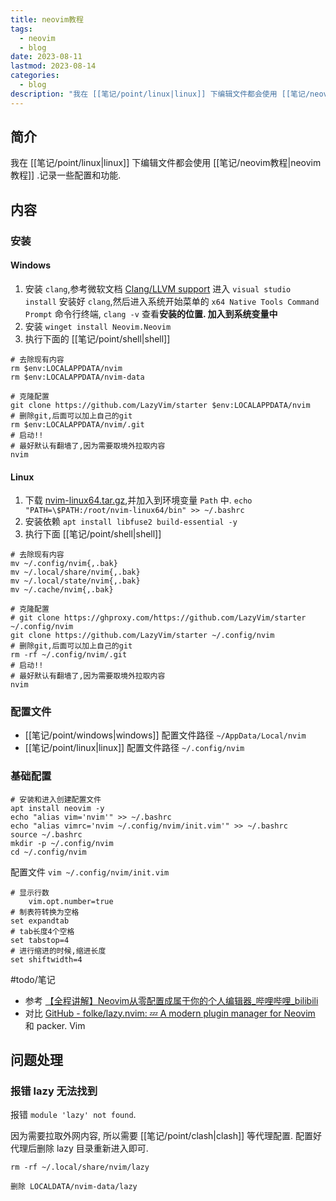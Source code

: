 ```yaml
---
title: neovim教程
tags:
  - neovim
  - blog
date: 2023-08-11
lastmod: 2023-08-14
categories:
  - blog
description: "我在 [[笔记/point/linux|linux]] 下编辑文件都会使用 [[笔记/neovim教程|neovim教程]] .记录一些配置和功能."
---
```


## 简介

我在 [[笔记/point/linux|linux]] 下编辑文件都会使用 [[笔记/neovim教程|neovim教程]] .记录一些配置和功能.

## 内容

### 安装

#### Windows

1. 安装 `clang`,参考微软文档 [Clang/LLVM support](https://learn.microsoft.com/en-us/cpp/build/clang-support-msbuild?view=msvc-170#install-1) 进入 `visual studio install` 安装好 `clang`,然后进入系统开始菜单的 `x64 Native Tools Command Prompt` 命令行终端, `clang -v` 查看**安装的位置. 加入到系统变量中**
2. 安装 `winget install Neovim.Neovim`
3. 执行下面的 [[笔记/point/shell|shell]]

```shell
# 去除现有内容
rm $env:LOCALAPPDATA/nvim
rm $env:LOCALAPPDATA/nvim-data

# 克隆配置
git clone https://github.com/LazyVim/starter $env:LOCALAPPDATA/nvim
# 删除git,后面可以加上自己的git
rm $env:LOCALAPPDATA/nvim/.git
# 启动!!
# 最好默认有翻墙了,因为需要取境外拉取内容
nvim
```

#### Linux

1. 下载 [nvim-linux64.tar.gz](https://github.com/neovim/neovim/releases/latest/download/nvim-linux64.tar.gz),并加入到环境变量 `Path` 中. `echo "PATH=\$PATH:/root/nvim-linux64/bin" >> ~/.bashrc`
2. 安装依赖 `apt install libfuse2 build-essential -y`
3. 执行下面 [[笔记/point/shell|shell]]

```shell
# 去除现有内容
mv ~/.config/nvim{,.bak}
mv ~/.local/share/nvim{,.bak}
mv ~/.local/state/nvim{,.bak}
mv ~/.cache/nvim{,.bak}

# 克隆配置
# git clone https://ghproxy.com/https://github.com/LazyVim/starter ~/.config/nvim
git clone https://github.com/LazyVim/starter ~/.config/nvim
# 删除git,后面可以加上自己的git
rm -rf ~/.config/nvim/.git
# 启动!!
# 最好默认有翻墙了,因为需要取境外拉取内容
nvim
```

### 配置文件

- [[笔记/point/windows|windows]] 配置文件路径 `~/AppData/Local/nvim`
- [[笔记/point/linux|linux]] 配置文件路径 `~/.config/nvim`

### 基础配置

```shell
# 安装和进入创建配置文件
apt install neovim -y
echo "alias vim='nvim'" >> ~/.bashrc
echo "alias vimrc='nvim ~/.config/nvim/init.vim'" >> ~/.bashrc
source ~/.bashrc
mkdir -p ~/.config/nvim
cd ~/.config/nvim
```

配置文件 `vim ~/.config/nvim/init.vim`

```shell
# 显示行数
    vim.opt.number=true
# 制表符转换为空格
set expandtab
# tab长度4个空格
set tabstop=4
# 进行缩进的时候,缩进长度
set shiftwidth=4
```

#todo/笔记

- 参考 [【全程讲解】Neovim从零配置成属于你的个人编辑器\_哔哩哔哩\_bilibili](https://www.bilibili.com/video/BV1Td4y1578E/?vd_source=3f8a7a9cfa796e140d94e90eb3af4c90)
- 对比 [GitHub - folke/lazy.nvim: 💤 A modern plugin manager for Neovim](https://github.com/folke/lazy.nvim) 和 packer. Vim

## 问题处理

### 报错 lazy 无法找到

报错 `module 'lazy' not found`.

因为需要拉取外网内容, 所以需要 [[笔记/point/clash|clash]] 等代理配置. 配置好代理后删除 lazy 目录重新进入即可.

```shell
rm -rf ~/.local/share/nvim/lazy

删除 LOCALDATA/nvim-data/lazy
```
